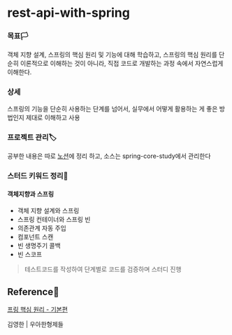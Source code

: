 # rest-api-with-spring

### 목표🏳
객체 지향 설계, 스프링의 핵심 원리 및 기능에 대해 학습하고, 스프링의 핵심 원리를 단순히 이론적으로 이해하는 것이 아니라, 직접 코드로 개발하는 과정 속에서 자연스럽게 이해한다.

### 상세
스프링의 기능을 단순히 사용하는 단계를 넘어서, 실무에서 어떻게 활용하는 게 좋은 방법인지 제대로 이해하고 사용

### 프로젝트 관리🏷


공부한 내용은 따로 [노션]()에 정리 하고, 소스는 spring-core-study에서 관리한다


### 스터드 키워드 정리📗


#### 객체지향과 스프링
  - 객체 지향 설계와 스프링
  - 스프링 컨테이너와 스프링 빈
  - 의존관계 자동 주입
  - 컴포넌트 스캔
  - 빈 생명주기 콜백
  - 빈 스코프

> 테스트코드를 작성하여 단계별로 코드를 검증하며 스터디 진행



## Reference📜

[프링 핵심 원리 - 기본편](https://www.inflearn.com/course/%EC%8A%A4%ED%94%84%EB%A7%81-%ED%95%B5%EC%8B%AC-%EC%9B%90%EB%A6%AC-%EA%B8%B0%EB%B3%B8%ED%8E%B8#)

김영한 | 우아한형제들

